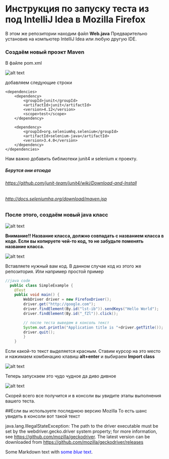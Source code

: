 # Инструкция по запуску теста из под IntelliJ Idea в Mozilla Firefox
В этом же репозитории находим файл **Web.java**
Предварительно установив на компьютер IntelliJ Idea или любую другую IDE.
### Создаём новый проэкт Maven
В файле pom.xml

![alt text](https://image.prntscr.com/image/Rb5eTubkQlausc6AtT_Lig.png)

добавляем следующие строки 

    <dependencies>
        <dependency>
            <groupId>junit</groupId>
            <artifactId>junit</artifactId>
            <version>4.12</version>
            <scope>test</scope>
        </dependency>

        <dependency>
            <groupId>org.seleniumhq.selenium</groupId>
            <artifactId>selenium-java</artifactId>
            <version>3.4.0</version>
        </dependency>
    </dependencies>


Нам важно добавить библиотеки junit4 и selenium к проекту. 
##### Берутся они отсюда
###### https://github.com/junit-team/junit4/wiki/Download-and-Install
###### http://docs.seleniumhq.org/download/maven.jsp

### После этого, создаём новый java класс
![alt text](https://image.prntscr.com/image/_ax0B-mATd2m02GD3T8mYA.png)

**Внимание!! Название класса, должно совпадать с названием класса в коде. Если вы копируете чей-то код,
то не забудьте поменять название класса.**

![alt text](https://image.prntscr.com/image/HO-JnvOWSYeHSUQqi59RNw.png)

Вставляете нужный вам код. В данном случае код из этого же репозитория. 
Или например простой пример

```java
//java code 
  public class SimpleExample {
    @Test
    public void main() {
        WebDriver driver = new FirefoxDriver();
        driver.get("http://google.com");
        driver.findElement(By.id("lst-ib")).sendKeys("Hello World");
        driver.findElement(By.id("_fZl")).click();

        // после теста выведем в консоль текст 
        System.out.println("Application title is "+driver.getTitle());
        driver.quit();
        }
    }
```

Если какой-то текст выделяется красным. Ставим курсор на это место и нажимаем комбинацию клавиш **alt+enter**
и выбираем **Import class**

![alt text](https://image.prntscr.com/image/_m_zC-zVRrufrc5PksBvlA.png)

Теперь запускаем это чудо чудное да диво дивное

![alt text](https://image.prntscr.com/image/auWLY1KrS1SrUXW9IB0Idg.png)

Скорей всего все получится и в консоли вы увидите этапы выполнения вашего теста. 

##Если вы используете последнюю версию Mozilla
То есть шанс увидеть в консоли вот такой текст

java.lang.IllegalStateException: The path to the driver executable must be set by the webdriver.gecko.driver system property; for more information, see https://github.com/mozilla/geckodriver. The latest version can be downloaded from https://github.com/mozilla/geckodriver/releases

Some Markdown text with <span style="color:blue">some *blue* text</span>.
